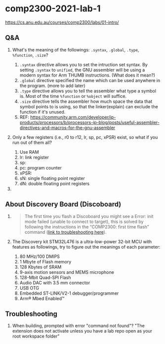 # comp2300-2021-lab-1

<https://cs.anu.edu.au/courses/comp2300/labs/01-intro/>

## Q&A

1. What's the meaning of the followings: `.syntax`, `.global`, `.type`, `%function`, `.size`?

   1. `.syntax` directive allows you to set the intruction set syntax. By setting `.syntax` to `unified`, the GNU assembler will be using a modern syntax for Arm THUMB instructions. (What does it mean?)
   2. `.global` directive specified the name which can be used anywhere in the program. (more to add later)
   3. `.type` directive allows you to tell the assembler what type a symbol is. Most of the time `%function` or `%object` will suffice.
   4. `.size` directive tells the assembler how much space the data that symbol points to is using, so that the linker(explain) can exclude the function if it's unused.
   5. REF: https://community.arm.com/developer/ip-products/processors/b/processors-ip-blog/posts/useful-assembler-directives-and-macros-for-the-gnu-assembler

2. Only a few registers (i.e., r0 to r12, lr, sp, pc, xPSR) exist, so what if you run out of them all?
   1. Use RAM
   2. lr: link register
   3. sp:
   4. pc: program counter
   5. xPSR:
   6. sN: single floating point register
   7. dN: double floating point registers
3.

## About Discovery Board (Discoboard)

1. > The first time you flash a Discoboard you might see a Error: init mode failed (unable to connect to target), this is solved by following the instructions in the “COMP2300: first time flash” command ([link to troubleshooting here](https://cs.anu.edu.au/courses/comp2300/resources/software-setup/#flash-failure)).

2. The Discovery kit STM32L476 is a ultra-low-power 32-bit MCU with features as followings, try to figure out the meanings of each parameter:
   1. 80 MHz/100 DMIPS
   2. 1 Mbyte of Flash memory
   3. 128 Kbytes of SRAM
   4. 9-axis motion sensors and MEMS microphone
   5. 128-Mbit Quad-SPI Flash
   6. Audio DAC with 3.5 mm connector
   7. USB OTG
   8. Embedded ST-LINK/V2-1 debugger/programmer
   9. Arm&#174; Mbed Enabled&#8482;

## Troubleshooting

1. When building, prompted with error "command not found"?
   "The extension does not activate unless you have a lab repo open as your root workspace folder"
